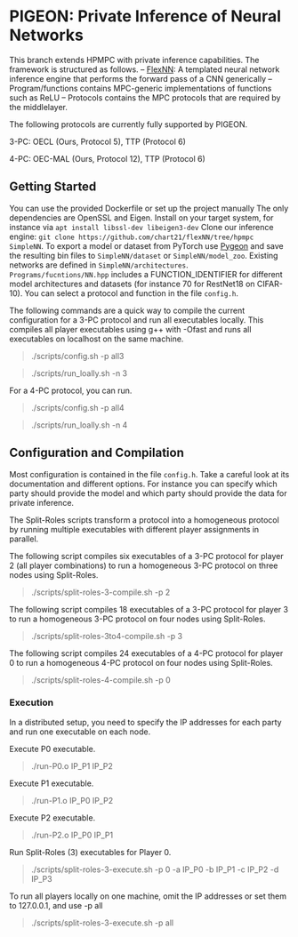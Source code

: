 # PIGEON: Private Inference of Neural Networks

This branch extends HPMPC with private inference capabilities. The framework is structured as follows.
– [FlexNN](https://github.com/chart21/flexNN/tree/hpmpc): A templated neural network inference engine that performs the forward pass of a CNN generically
– Program/functions contains MPC-generic implementations of functions such as ReLU
– Protocols contains the MPC protocols that are required by the middlelayer.

The following protocols are currently fully supported by PIGEON.

3-PC: OECL (Ours, Protocol 5), TTP (Protocol 6)

4-PC: OEC-MAL (Ours, Protocol 12), TTP (Protocol 6)

## Getting Started

You can use the provided Dockerfile or set up the project manually
The only dependencies are OpenSSL and Eigen. Install on your target system, for instance via ```apt install libssl-dev libeigen3-dev```
Clone our inference engine: ```git clone https://github.com/chart21/flexNN/tree/hpmpc SimpleNN```.
To export a model or dataset from PyTorch use [Pygeon](https://github.com/chart21/pygeon) and save the resulting bin files to `SimpleNN/dataset` or `SimpleNN/model_zoo`.
Existing networks are defined in `SimpleNN/architectures`. `Programs/fucntions/NN.hpp` includes a FUNCTION_IDENTIFIER for different model architectures and datasets (for instance 70 for RestNet18 on CIFAR-10). 
You can select a protocol and function in the file `config.h`. 

The following commands are a quick way to compile the current configuration for a 3-PC protocol and run all executables locally. This compiles all player executables using g++ with -Ofast and runs all executables on localhost on the same machine.
> ./scripts/config.sh -p all3

> ./scripts/run_loally.sh -n 3

For a 4-PC protocol, you can run.

> ./scripts/config.sh -p all4

> ./scripts/run_loally.sh -n 4

## Configuration and Compilation

Most configuration is contained in the file `config.h`. Take a careful look at its documentation and different options. For instance you can specify which party should provide the model and which party should provide the data for private inference.

The Split-Roles scripts transform a protocol into a homogeneous protocol by running multiple executables with different player assignments in parallel.

The following script compiles six executables of a 3-PC protocol for player 2 (all player combinations) to run a homogeneous 3-PC protocol on three nodes using Split-Roles.
> ./scripts/split-roles-3-compile.sh -p 2

The following script compiles 18 executables of a 3-PC protocol for player 3 to run a homogeneous 3-PC protocol on four nodes using Split-Roles.
> ./scripts/split-roles-3to4-compile.sh -p 3

The following script compiles 24 executables of a 4-PC protocol for player 0 to run a homogeneous 4-PC protocol on four nodes using Split-Roles.
> ./scripts/split-roles-4-compile.sh -p 0


### Execution

In a distributed setup, you need to specify the IP addresses for each party and run one executable on each node.

Execute P0 executable.
> ./run-P0.o IP_P1 IP_P2

Execute P1 executable.
> ./run-P1.o IP_P0 IP_P2

Execute P2 executable.
> ./run-P2.o IP_P0 IP_P1


Run Split-Roles (3) executables for Player 0.
> ./scripts/split-roles-3-execute.sh -p 0 -a IP_P0 -b IP_P1 -c IP_P2 -d IP_P3

To run all players locally on one machine, omit the IP addresses or set them to 127.0.0.1, and use -p all
> ./scripts/split-roles-3-execute.sh -p all


